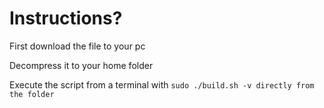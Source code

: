 # Instructions?
First download the file to your pc


Decompress it to your home folder

Execute the script from a terminal with
`sudo ./build.sh -v directly from the folder`
